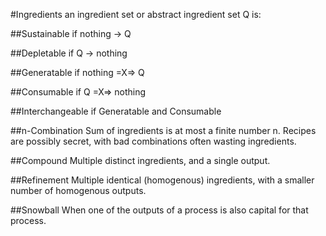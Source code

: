 #Ingredients
an ingredient set or abstract ingredient set Q is:

##Sustainable
if nothing -> Q

##Depletable
if Q -> nothing

##Generatable
if nothing =X=> Q

##Consumable
if Q =X=> nothing

##Interchangeable
if Generatable and Consumable

##n-Combination
Sum of ingredients is at most a finite number n.
Recipes are possibly secret, with bad combinations often wasting ingredients.

##Compound
Multiple distinct ingredients, and a single output.

##Refinement
Multiple identical (homogenous) ingredients, with a smaller number of homogenous outputs.

##Snowball
When one of the outputs of a process is also capital for that process.
